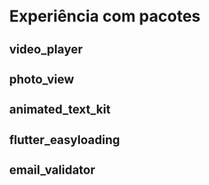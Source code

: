 # Experiência com pacotes

## video_player
## photo_view
## animated_text_kit
## flutter_easyloading
## email_validator
